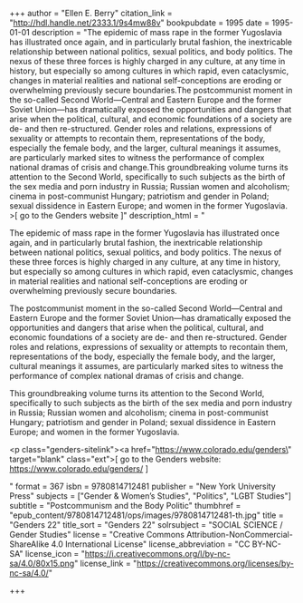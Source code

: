 +++
author = "Ellen E. Berry"
citation_link = "http://hdl.handle.net/2333.1/9s4mw88v"
bookpubdate = 1995
date = 1995-01-01
description = "The epidemic of mass rape in the former Yugoslavia has illustrated once again, and in particularly brutal fashion, the inextricable relationship between national politics, sexual politics, and body politics. The nexus of these three forces is highly charged in any culture, at any time in history, but especially so among cultures in which rapid, even cataclysmic, changes in material realities and national self-conceptions are eroding or overwhelming previously secure boundaries.The postcommunist moment in the so-called Second World—Central and Eastern Europe and the former Soviet Union—has dramatically exposed the opportunities and dangers that arise when the political, cultural, and economic foundations of a society are de- and then re-structured. Gender roles and relations, expressions of sexuality or attempts to recontain them, representations of the body, especially the female body, and the larger, cultural meanings it assumes, are particularly marked sites to witness the performance of complex national dramas of crisis and change.This groundbreaking volume turns its attention to the Second World, specifically to such subjects as the birth of the sex media and porn industry in Russia; Russian women and alcoholism; cinema in post-communist Hungary; patriotism and gender in Poland; sexual dissidence in Eastern Europe; and women in the former Yugoslavia. >[ go to the Genders website ]"
description_html = "<p>The epidemic of mass rape in the former Yugoslavia has illustrated once again, and in particularly brutal fashion, the inextricable relationship between national politics, sexual politics, and body politics. The nexus of these three forces is highly charged in any culture, at any time in history, but especially so among cultures in which rapid, even cataclysmic, changes in material realities and national self-conceptions are eroding or overwhelming previously secure boundaries.</p><p>The postcommunist moment in the so-called Second World—Central and Eastern Europe and the former Soviet Union—has dramatically exposed the opportunities and dangers that arise when the political, cultural, and economic foundations of a society are de- and then re-structured. Gender roles and relations, expressions of sexuality or attempts to recontain them, representations of the body, especially the female body, and the larger, cultural meanings it assumes, are particularly marked sites to witness the performance of complex national dramas of crisis and change.</p><p>This groundbreaking volume turns its attention to the Second World, specifically to such subjects as the birth of the sex media and porn industry in Russia; Russian women and alcoholism; cinema in post-communist Hungary; patriotism and gender in Poland; sexual dissidence in Eastern Europe; and women in the former Yugoslavia.</p> <p class=\"genders-sitelink\"><a href=\"https://www.colorado.edu/genders\" target=\"blank\" class=\"ext\">[ go to the Genders website: https://www.colorado.edu/genders/ ]</a></p>"
format = 367
isbn = 9780814712481
publisher = "New York University Press"
subjects = ["Gender & Women’s Studies", "Politics", "LGBT Studies"]
subtitle = "Postcommunism and the Body Politic"
thumbhref = "epub_content/9780814712481/ops/images/9780814712481-th.jpg"
title = "Genders 22"
title_sort = "Genders 22"
solrsubject = "SOCIAL SCIENCE / Gender Studies"
license = "Creative Commons Attribution-NonCommercial-ShareAlike 4.0 International License"
license_abbreviation = "CC BY-NC-SA"
license_icon = "https://i.creativecommons.org/l/by-nc-sa/4.0/80x15.png"
license_link = "https://creativecommons.org/licenses/by-nc-sa/4.0/"

+++
